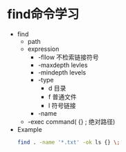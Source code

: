 # find命令学习
- find
    - path
    - expression
        - -fllow 不检索链接符号
        - -maxdepth levles
        - -mindepth levels
        - -type
            - d 目录
            - f 普通文件
            - l 符号链接
        - -name
    - -exec command( {} \; 绝对路径)
- Example
    ```bash
    find . -name '*.txt' -ok ls {} \;
    ```